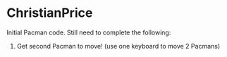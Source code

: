 # ChristianPrice
Initial Pacman code. Still need to complete the following: 
1) Get second Pacman to move! (use one keyboard to move 2 Pacmans)
